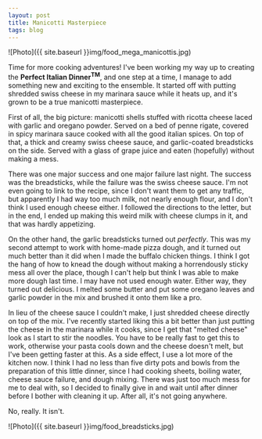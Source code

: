 ```yaml
---
layout: post
title: Manicotti Masterpiece
tags: blog
---
```


![Photo]({{ site.baseurl }}img/food_mega_manicottis.jpg)

Time for more cooking adventures! I've been working my way up to creating the <b>Perfect Italian Dinner<sup>TM</sup></b>, and one step at a time, I manage to add something new and exciting to the ensemble. It started off with putting shredded swiss cheese in my marinara sauce while it heats up, and it's grown to be a true manicotti masterpiece.

First of all, the big picture: manicotti shells stuffed with ricotta cheese laced with garlic and oregano powder. Served on a bed of penne rigate, covered in spicy marinara sauce cooked with all the good italian spices. On top of that, a thick and creamy swiss cheese sauce, and garlic-coated breadsticks on the side. Served with a glass of grape juice and eaten (hopefully) without making a mess.

There was one major success and one major failure last night. The success was the breadsticks, while the failure was the swiss cheese sauce. I'm not even going to link to the recipe, since I don't want them to get any traffic, but apparently I had way too much milk, not nearly enough flour, and I don't think I used enough cheese either. I followed the directions to the letter, but in the end, I ended up making this weird milk with cheese clumps in it, and that was hardly appetizing.

On the other hand, the garlic breadsticks turned out <i>perfectly</i>. This was my second attempt to work with home-made pizza dough, and it turned out much better than it did when I made the buffalo chicken things. I think I got the hang of how to knead the dough without making a horrendously sticky mess all over the place, though I can't help but think I was able to make more dough last time. I may have not used enough water. Either way, they turned out delicious. I melted some butter and put some oregano leaves and garlic powder in the mix and brushed it onto them like a pro.

In lieu of the cheese sauce I couldn't make, I just shredded cheese directly on top of the mix. I've recently started liking this a bit better than just putting the cheese in the marinara while it cooks, since I get that "melted cheese" look as I start to stir the noodles. You have to be really fast to get this to work, otherwise your pasta cools down and the cheese doesn't melt, but I've been getting faster at this. As a side effect, I use a lot more of the kitchen now. I think I had no less than five dirty pots and bowls from the preparation of this little dinner, since I had cooking sheets, boiling water, cheese sauce failure, and dough mixing. There was just too much mess for me to deal with, so I decided to finally give in and wait until after dinner before I bother with cleaning it up. After all, it's not going anywhere.

No, really. It isn't.

![Photo]({{ site.baseurl }}img/food_breadsticks.jpg)

